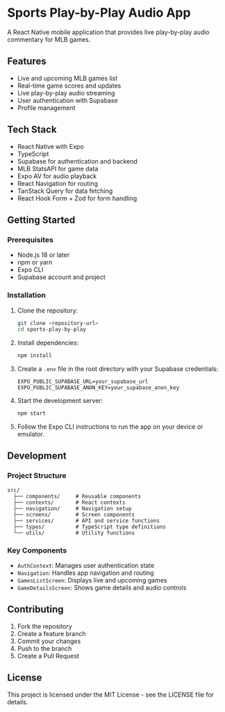# Sports Play-by-Play Audio App

A React Native mobile application that provides live play-by-play audio commentary for MLB games.

## Features

- Live and upcoming MLB games list
- Real-time game scores and updates
- Live play-by-play audio streaming
- User authentication with Supabase
- Profile management

## Tech Stack

- React Native with Expo
- TypeScript
- Supabase for authentication and backend
- MLB StatsAPI for game data
- Expo AV for audio playback
- React Navigation for routing
- TanStack Query for data fetching
- React Hook Form + Zod for form handling

## Getting Started

### Prerequisites

- Node.js 18 or later
- npm or yarn
- Expo CLI
- Supabase account and project

### Installation

1. Clone the repository:
   ```bash
   git clone <repository-url>
   cd sports-play-by-play
   ```

2. Install dependencies:
   ```bash
   npm install
   ```

3. Create a `.env` file in the root directory with your Supabase credentials:
   ```
   EXPO_PUBLIC_SUPABASE_URL=your_supabase_url
   EXPO_PUBLIC_SUPABASE_ANON_KEY=your_supabase_anon_key
   ```

4. Start the development server:
   ```bash
   npm start
   ```

5. Follow the Expo CLI instructions to run the app on your device or emulator.

## Development

### Project Structure

```
src/
  ├── components/     # Reusable components
  ├── contexts/       # React contexts
  ├── navigation/     # Navigation setup
  ├── screens/        # Screen components
  ├── services/       # API and service functions
  ├── types/          # TypeScript type definitions
  └── utils/          # Utility functions
```

### Key Components

- `AuthContext`: Manages user authentication state
- `Navigation`: Handles app navigation and routing
- `GamesListScreen`: Displays live and upcoming games
- `GameDetailsScreen`: Shows game details and audio controls

## Contributing

1. Fork the repository
2. Create a feature branch
3. Commit your changes
4. Push to the branch
5. Create a Pull Request

## License

This project is licensed under the MIT License - see the LICENSE file for details.
